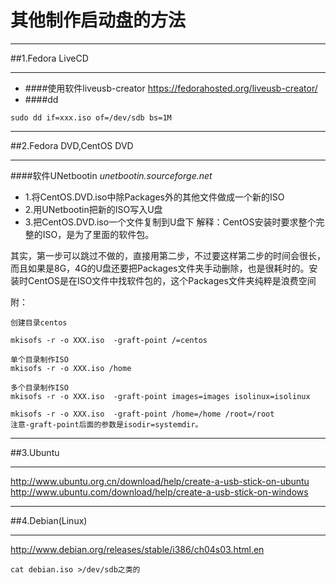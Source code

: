 # 其他制作启动盘的方法
***
##1.Fedora LiveCD
***
* ####使用软件liveusb-creator
https://fedorahosted.org/liveusb-creator/
* ####dd
```
sudo dd if=xxx.iso of=/dev/sdb bs=1M
```

***
##2.Fedora DVD,CentOS DVD
***
####软件UNetbootin
*unetbootin.sourceforge.net*

* 1.将CentOS.DVD.iso中除Packages外的其他文件做成一个新的ISO
* 2.用UNetbootin把新的ISO写入U盘
* 3.把CentOS.DVD.iso一个文件复制到U盘下
解释：CentOS安装时要求整个完整的ISO，是为了里面的软件包。

其实，第一步可以跳过不做的，直接用第二步，不过要这样第二步的时间会很长，而且如果是8G，4G的U盘还要把Packages文件夹手动删除，也是很耗时的。安装时CentOS是在ISO文件中找软件包的，这个Packages文件夹纯粹是浪费空间

附：

```
创建目录centos

mkisofs -r -o XXX.iso  -graft-point /=centos

单个目录制作ISO
mkisofs -r -o XXX.iso /home

多个目录制作ISO
mkisofs -r -o XXX.iso  -graft-point images=images isolinux=isolinux

mkisofs -r -o XXX.iso  -graft-point /home=/home /root=/root
注意-graft-point后面的参数是isodir=systemdir。
```

***
##3.Ubuntu
***
http://www.ubuntu.org.cn/download/help/create-a-usb-stick-on-ubuntu
http://www.ubuntu.com/download/help/create-a-usb-stick-on-windows

***
##4.Debian(Linux)
***
http://www.debian.org/releases/stable/i386/ch04s03.html.en
```
cat debian.iso >/dev/sdb之类的
```
